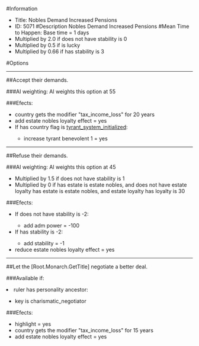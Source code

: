 #Information
 - Title: Nobles Demand Increased Pensions
 - ID: 5071
#Description
Nobles Demand Increased Pensions
#Mean Time to Happen:
Base time = 1 days
 - Multiplied by 2.0 if does not have stability is 0
 - Multiplied by 0.5 if is lucky
 - Multiplied by 0.66 if has stability is 3

#Options

___
##Accept their demands.

###AI weighting:
AI weights this option at 55


###Efects:<ul><li>country gets the modifier "tax_income_loss" for 20 years</li><li>add estate nobles loyalty effect = yes</li><li>If has country flag is [tyrant_system_initialized](../flags/tyrant_system_initialized.md):</li><ul><li>increase tyrant benevolent 1 = yes</li></ul></ul>

___
##Refuse their demands.

###AI weighting:
AI weights this option at 45
 - Multiplied by 1.5 if does not have stability is 1
 - Multiplied by 0 if has estate is estate nobles, and does not have estate loyalty has estate is estate nobles, and estate loyalty has loyalty is 30


###Efects:<ul><li>If does not have stability is -2:</li><ul><li>add adm power = -100</li></ul><li>If has stability is -2:</li><ul><li>add stability = -1</li></ul><li>reduce estate nobles loyalty effect = yes</li></ul>

___
##Let the [Root.Monarch.GetTitle] negotiate a better deal.

###Available if:
<li>ruler has personality ancestor:</li><ul><li>key is charismatic_negotiator</li></ul>

###Efects:<ul><li>highlight = yes</li><li>country gets the modifier "tax_income_loss" for 15 years</li><li>add estate nobles loyalty effect = yes</li></ul>
